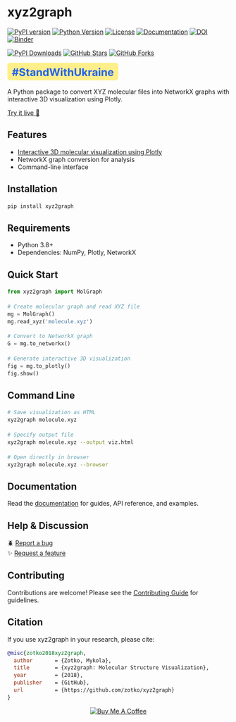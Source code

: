 # xyz2graph

[![PyPI version](https://img.shields.io/pypi/v/xyz2graph.svg)](https://pypi.org/project/xyz2graph/)
[![Python Version](https://img.shields.io/pypi/pyversions/xyz2graph.svg)](https://pypi.org/project/xyz2graph/)
[![License](https://img.shields.io/github/license/zotko/xyz2graph.svg)](https://github.com/zotko/xyz2graph/blob/master/LICENSE)
[![Documentation](https://img.shields.io/badge/docs-mkdocs-blue)](https://zotko.github.io/xyz2graph)
[![DOI](https://zenodo.org/badge/144382005.svg)](https://doi.org/10.5281/zenodo.14569337)
[![Binder](https://notebooks.gesis.org/binder/badge_logo.svg)](https://notebooks.gesis.org/binder/v2/gh/zotko/xyz2graph/main?urlpath=%2Fdoc%2Ftree%2Fbinder%2Fxyz2graph.ipynb)


[![PyPI Downloads](https://static.pepy.tech/badge/xyz2graph/month)](https://pepy.tech/projects/xyz2graph)
[![GitHub Stars](https://img.shields.io/github/stars/zotko/xyz2graph)](https://github.com/zotko/xyz2graph/stargazers)
[![GitHub Forks](https://img.shields.io/github/forks/zotko/xyz2graph)](https://github.com/zotko/xyz2graph/network/members)

[![Stand With Ukraine](https://raw.githubusercontent.com/vshymanskyy/StandWithUkraine/main/badges/StandWithUkraine.svg)](https://stand-with-ukraine.pp.ua)

A Python package to convert XYZ molecular files into NetworkX graphs with interactive 3D visualization using Plotly. 

<a href="https://notebooks.gesis.org/binder/v2/gh/zotko/xyz2graph/main?urlpath=%2Fdoc%2Ftree%2Fbinder%2Fxyz2graph.ipynb" target="_blank">Try it live 🚀</a>

## Features

- [Interactive 3D molecular visualization using Plotly](https://zotko.github.io/xyz2graph/demo)
- NetworkX graph conversion for analysis
- Command-line interface

## Installation

```bash
pip install xyz2graph
```

## Requirements

- Python 3.8+
- Dependencies: NumPy, Plotly, NetworkX

## Quick Start

```python
from xyz2graph import MolGraph

# Create molecular graph and read XYZ file
mg = MolGraph()
mg.read_xyz('molecule.xyz')

# Convert to NetworkX graph
G = mg.to_networkx()

# Generate interactive 3D visualization
fig = mg.to_plotly()
fig.show()
```

## Command Line

```bash
# Save visualization as HTML
xyz2graph molecule.xyz

# Specify output file
xyz2graph molecule.xyz --output viz.html

# Open directly in browser
xyz2graph molecule.xyz --browser
```

## Documentation

Read the [documentation](https://zotko.github.io/xyz2graph) for guides, API reference, and examples.

## Help & Discussion

🪲 [Report a bug](https://github.com/zotko/xyz2graph/issues)  
✨ [Request a feature](https://github.com/zotko/xyz2graph/discussions)

## Contributing

Contributions are welcome! Please see the [Contributing Guide](https://github.com/zotko/xyz2graph/tree/main/CONTRIBUTING.md) for guidelines.

## Citation

If you use xyz2graph in your research, please cite:

```bibtex
@misc{zotko2018xyz2graph,
  author       = {Zotko, Mykola},
  title        = {xyz2graph: Molecular Structure Visualization},
  year         = {2018},
  publisher    = {GitHub},
  url          = {https://github.com/zotko/xyz2graph}
}
```

<p align="center">
  <a href="https://www.buymeacoffee.com/mykola_zotko">
    <img src="https://www.buymeacoffee.com/assets/img/custom_images/yellow_img.png" alt="Buy Me A Coffee">
  </a>
</p>
